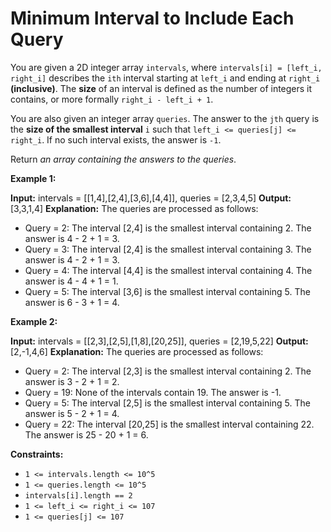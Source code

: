 # Minimum Interval to Include Each Query

You are given a 2D integer array `intervals`, where `intervals[i] = [left_i, right_i]` describes the `ith` interval starting at `left_i` and ending at `right_i` **(inclusive)**. The **size** of an interval is defined as the number of integers it contains, or more formally `right_i - left_i + 1`.

You are also given an integer array `queries`. The answer to the `jth` query is the **size of the smallest interval** `i` such that `left_i <= queries[j] <= right_i`. If no such interval exists, the answer is `-1`.

Return _an array containing the answers to the queries_.

**Example 1:**

**Input:** intervals = \[\[1,4\],\[2,4\],\[3,6\],\[4,4\]\], queries = \[2,3,4,5\]
**Output:** \[3,3,1,4\]
**Explanation:** The queries are processed as follows:

- Query = 2: The interval \[2,4\] is the smallest interval containing 2. The answer is 4 - 2 + 1 = 3.
- Query = 3: The interval \[2,4\] is the smallest interval containing 3. The answer is 4 - 2 + 1 = 3.
- Query = 4: The interval \[4,4\] is the smallest interval containing 4. The answer is 4 - 4 + 1 = 1.
- Query = 5: The interval \[3,6\] is the smallest interval containing 5. The answer is 6 - 3 + 1 = 4.

**Example 2:**

**Input:** intervals = \[\[2,3\],\[2,5\],\[1,8\],\[20,25\]\], queries = \[2,19,5,22\]
**Output:** \[2,-1,4,6\]
**Explanation:** The queries are processed as follows:

- Query = 2: The interval \[2,3\] is the smallest interval containing 2. The answer is 3 - 2 + 1 = 2.
- Query = 19: None of the intervals contain 19. The answer is -1.
- Query = 5: The interval \[2,5\] is the smallest interval containing 5. The answer is 5 - 2 + 1 = 4.
- Query = 22: The interval \[20,25\] is the smallest interval containing 22. The answer is 25 - 20 + 1 = 6.

**Constraints:**

- `1 <= intervals.length <= 10^5`
- `1 <= queries.length <= 10^5`
- `intervals[i].length == 2`
- `1 <= left_i <= right_i <= 107`
- `1 <= queries[j] <= 107`
